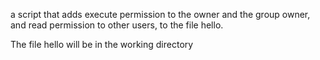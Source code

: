  a script that adds execute permission to the owner and the group owner, and read permission to other users, to the file hello.

The file hello will be in the working directory
